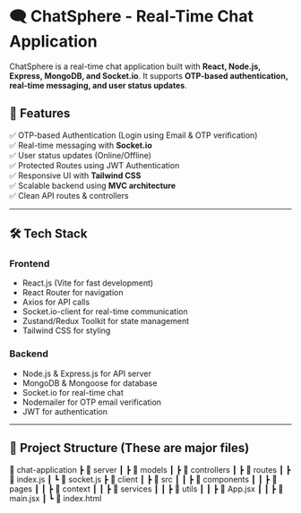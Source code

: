 # 🗨️ ChatSphere - Real-Time Chat Application

ChatSphere is a real-time chat application built with **React, Node.js, Express, MongoDB, and Socket.io**. It supports **OTP-based authentication, real-time messaging, and user status updates**.

## 🚀 Features

✅ OTP-based Authentication (Login using Email & OTP verification)\
✅ Real-time messaging with **Socket.io**\
✅ User status updates (Online/Offline)\
✅ Protected Routes using JWT Authentication\
✅ Responsive UI with **Tailwind CSS**\
✅ Scalable backend using **MVC architecture**\
✅ Clean API routes & controllers

---

## 🛠️ Tech Stack

### **Frontend**

- React.js (Vite for fast development)
- React Router for navigation
- Axios for API calls
- Socket.io-client for real-time communication
- Zustand/Redux Toolkit for state management
- Tailwind CSS for styling

### **Backend**

- Node.js & Express.js for API server
- MongoDB & Mongoose for database
- Socket.io for real-time chat
- Nodemailer for OTP email verification
- JWT for authentication

---

## 📂 Project Structure (These are major files)

📂 chat-application 
┣ 📂 server 
┃ ┣ 📂 models 
┃ ┣ 📂 controllers 
┃ ┣ 📂 routes 
┃ ┣ 📜 index.js 
┃ ┗ 📜 socket.js 
┣ 📂 client
┃ ┣ 📂 src 
┃ ┃ ┣ 📂 components 
┃ ┃ ┣ 📂 pages 
┃ ┃ ┣ 📂 context 
┃ ┃ ┣ 📂 services 
┃ ┃ ┣ 📂 utils 
┃ ┃ ┣ 📜 App.jsx 
┃ ┃ ┣ 📜 main.jsx 
┃ ┗ 📜 index.html
